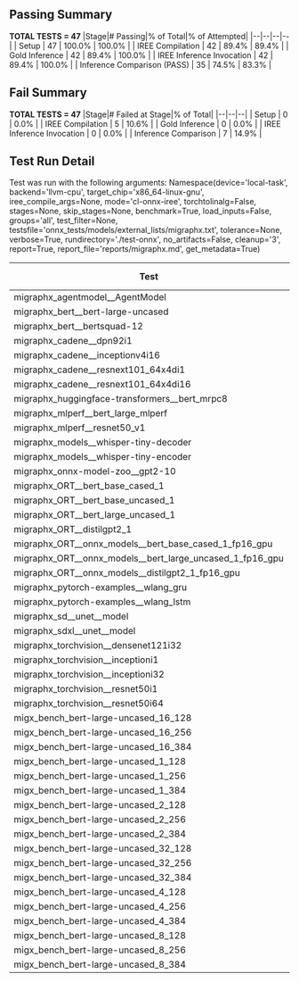 ## Passing Summary

**TOTAL TESTS = 47**
|Stage|# Passing|% of Total|% of Attempted|
|--|--|--|--|
| Setup | 47 | 100.0% | 100.0% |
| IREE Compilation | 42 | 89.4% | 89.4% |
| Gold Inference | 42 | 89.4% | 100.0% |
| IREE Inference Invocation | 42 | 89.4% | 100.0% |
| Inference Comparison (PASS) | 35 | 74.5% | 83.3% |
## Fail Summary

**TOTAL TESTS = 47**
|Stage|# Failed at Stage|% of Total|
|--|--|--|
| Setup | 0 | 0.0% |
| IREE Compilation | 5 | 10.6% |
| Gold Inference | 0 | 0.0% |
| IREE Inference Invocation | 0 | 0.0% |
| Inference Comparison | 7 | 14.9% |
## Test Run Detail
Test was run with the following arguments:
Namespace(device='local-task', backend='llvm-cpu', target_chip='x86_64-linux-gnu', iree_compile_args=None, mode='cl-onnx-iree', torchtolinalg=False, stages=None, skip_stages=None, benchmark=True, load_inputs=False, groups='all', test_filter=None, testsfile='onnx_tests/models/external_lists/migraphx.txt', tolerance=None, verbose=True, rundirectory='./test-onnx', no_artifacts=False, cleanup='3', report=True, report_file='reports/migraphx.md', get_metadata=True)

| Test | Exit Status | Mean Benchmark Time (ms) | Notes |
|--|--|--|--|
| migraphx_agentmodel__AgentModel | compilation | None | |
| migraphx_bert__bert-large-uncased | PASS | 444.8301171263059 | |
| migraphx_bert__bertsquad-12 | compilation | None | |
| migraphx_cadene__dpn92i1 | PASS | 174.91908247272173 | |
| migraphx_cadene__inceptionv4i16 | PASS | 5345.125169803699 | |
| migraphx_cadene__resnext101_64x4di1 | PASS | 328.67846700052417 | |
| migraphx_cadene__resnext101_64x4di16 | PASS | 5004.506246497233 | |
| migraphx_huggingface-transformers__bert_mrpc8 | PASS | 398.33248282472294 | |
| migraphx_mlperf__bert_large_mlperf | Numerics | 424.9254067738851 | |
| migraphx_mlperf__resnet50_v1 | PASS | 95.72982374164792 | |
| migraphx_models__whisper-tiny-decoder | PASS | 31.19900331578471 | |
| migraphx_models__whisper-tiny-encoder | Numerics | 180.90153030223314 | |
| migraphx_onnx-model-zoo__gpt2-10 | compilation | None | |
| migraphx_ORT__bert_base_cased_1 | PASS | 91.75472458203632 | |
| migraphx_ORT__bert_base_uncased_1 | PASS | 86.53559147690733 | |
| migraphx_ORT__bert_large_uncased_1 | PASS | 541.6490746041138 | |
| migraphx_ORT__distilgpt2_1 | PASS | 30.70495486782308 | |
| migraphx_ORT__onnx_models__bert_base_cased_1_fp16_gpu | Numerics | 83.62397054831187 | |
| migraphx_ORT__onnx_models__bert_large_uncased_1_fp16_gpu | Numerics | 264.17091654406653 | |
| migraphx_ORT__onnx_models__distilgpt2_1_fp16_gpu | Numerics | 40.31783080211392 | |
| migraphx_pytorch-examples__wlang_gru | PASS | 80.39447844580367 | |
| migraphx_pytorch-examples__wlang_lstm | PASS | 64.37209883221873 | |
| migraphx_sd__unet__model | import_model | None | |
| migraphx_sdxl__unet__model | import_model | None | |
| migraphx_torchvision__densenet121i32 | PASS | 1578.3320032060146 | |
| migraphx_torchvision__inceptioni1 | PASS | 194.1241112848123 | |
| migraphx_torchvision__inceptioni32 | PASS | 5329.426274945338 | |
| migraphx_torchvision__resnet50i1 | PASS | 88.26425143827994 | |
| migraphx_torchvision__resnet50i64 | PASS | 6081.867619107167 | |
| migx_bench_bert-large-uncased_16_128 | PASS | 2614.7611315051713 | |
| migx_bench_bert-large-uncased_16_256 | PASS | 3959.4490130742392 | |
| migx_bench_bert-large-uncased_16_384 | Numerics | 5776.557888835669 | |
| migx_bench_bert-large-uncased_1_128 | PASS | 160.04013021787006 | |
| migx_bench_bert-large-uncased_1_256 | PASS | 273.9422797328896 | |
| migx_bench_bert-large-uncased_1_384 | PASS | 370.08218591411907 | |
| migx_bench_bert-large-uncased_2_128 | PASS | 390.58339844147366 | |
| migx_bench_bert-large-uncased_2_256 | PASS | 586.8236670891444 | |
| migx_bench_bert-large-uncased_2_384 | PASS | 808.8921122252941 | |
| migx_bench_bert-large-uncased_32_128 | PASS | 4929.883029311895 | |
| migx_bench_bert-large-uncased_32_256 | PASS | 8027.86702166001 | |
| migx_bench_bert-large-uncased_32_384 | Numerics | 11108.007674415907 | |
| migx_bench_bert-large-uncased_4_128 | PASS | 705.1562344034513 | |
| migx_bench_bert-large-uncased_4_256 | PASS | 1072.6121589541435 | |
| migx_bench_bert-large-uncased_4_384 | PASS | 1594.9906359116237 | |
| migx_bench_bert-large-uncased_8_128 | PASS | 1344.394380847613 | |
| migx_bench_bert-large-uncased_8_256 | PASS | 2092.34947959582 | |
| migx_bench_bert-large-uncased_8_384 | PASS | 3023.8316046694913 | |
